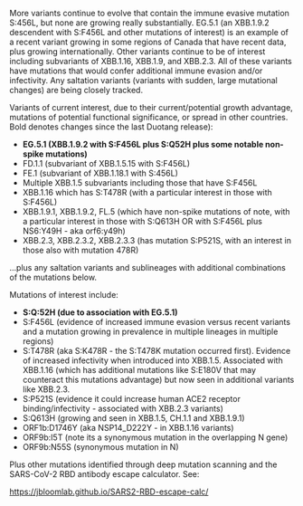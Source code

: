 

More variants continue to evolve that contain the immune evasive mutation S:456L, but none are growing really substantially. EG.5.1 (an XBB.1.9.2 descendent with S:F456L and other mutations of interest) is an example of a recent variant growing in some regions of Canada that have recent data, plus growing internationally. Other variants continue to be of interest including subvariants of XBB.1.16, XBB.1.9, and XBB.2.3. All of these variants have mutations that would confer additional immune evasion and/or infectivity. Any saltation variants (variants with sudden, large mutational changes) are being closely tracked.



Variants of current interest, due to their current/potential growth advantage, mutations of potential functional significance, or spread in other countries. Bold denotes changes since the last Duotang release):



* **EG.5.1 (XBB.1.9.2 with S:F456L plus S:Q52H plus some notable non-spike mutations)**
* FD.1.1 (subvariant of XBB.1.5.15 with S:F456L)
* FE.1 (subvariant of XBB.1.18.1 with S:456L)
* Multiple XBB.1.5 subvariants including those that have S:F456L
* XBB.1.16 which has S:T478R (with a particular interest in those with S:F456L)
* XBB.1.9.1, XBB.1.9.2, FL.5 (which have non-spike mutations of note, with a particular interest in those with S:Q613H OR with S:F456L plus NS6:Y49H - aka orf6:y49h)
* XBB.2.3, XBB.2.3.2, XBB.2.3.3 (has mutation S:P521S, with an interest in those also with mutation 478R)

…plus any saltation variants and sublineages with additional combinations of the mutations below.



Mutations of interest include:



* **S:Q:52H (due to association with EG.5.1)**
* S:F456L (evidence of increased immune evasion versus recent variants and a mutation growing in prevalence in multiple lineages in multiple regions)
* S:T478R (aka S:K478R - the S:T478K mutation occurred first). Evidence of increased infectivity when introduced into XBB.1.5. Associated with XBB.1.16 (which has additional mutations like S:E180V that may counteract this mutations advantage) but now seen in additional variants like XBB.2.3.
* S:P521S (evidence it could increase human ACE2 receptor binding/infectivity - associated with XBB.2.3 variants)
* S:Q613H (growing and seen in XBB.1.5, CH.1.1 and XBB.1.9.1)
* ORF1b:D1746Y (aka NSP14_D222Y - in XBB.1.16 variants)
* ORF9b:I5T (note its a synonymous mutation in the overlapping N gene)
* ORF9b:N55S (synonymous mutation in N)

Plus other mutations identified through deep mutation scanning and the SARS-CoV-2 RBD antibody escape calculator. See:



<https://jbloomlab.github.io/SARS2-RBD-escape-calc/>